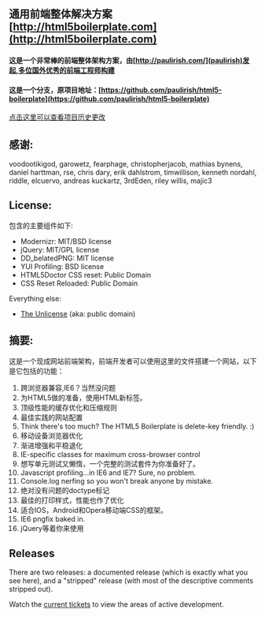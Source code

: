 ##  通用前端整体解决方案 [http://html5boilerplate.com](http://html5boilerplate.com)
#### 这是一个非常棒的前端整体架构方案，由[http://paulirish.com/](paulirish)发起,多位国外优秀的前端工程师构建
#### 这是一个分支，原项目地址：[https://github.com/paulirish/html5-boilerplate](https://github.com/paulirish/html5-boilerplate)

[点击这里可以查看项目历史更改](http://github.com/paulirish/html5-boilerplate/compare/v0.9...v0.9.1)

## 感谢:

voodootikigod, garowetz, fearphage, christopherjacob, mathias bynens, daniel harttman, rse, chris dary, erik dahlstrom, timwillison, kenneth nordahl, riddle, elcuervo, andreas kuckartz, 3rdEden, riley willis, majic3


## License:

包含的主要组件如下:

* Modernizr: MIT/BSD license
* jQuery: MIT/GPL license
* DD_belatedPNG: MIT license
* YUI Profiling: BSD license
* HTML5Doctor CSS reset: Public Domain
* CSS Reset Reloaded: Public Domain

Everything else:

* [The Unlicense](http://unlicense.org) (aka: public domain) 


## 摘要:

这是一个现成网站前端架构，前端开发者可以使用这里的文件搭建一个网站，以下是它包括的功能：


1. 跨浏览器兼容,IE6？当然没问题
2. 为HTML5做的准备，使用HTML新标签。
3. 顶级性能的缓存优化和压缩规则
4. 最佳实践的网站配置
5. Think there's too much? The HTML5 Boilerplate is delete-key friendly. :)
6. 移动设备浏览器优化
7. 渐进增强和平稳退化
8. IE-specific classes for maximum cross-browser control
9. 想写单元测试又懒惰，一个完整的测试套件为你准备好了。
10. Javascript profiling…in IE6 and IE7? Sure, no problem.
11. Console.log nerfing so you won't break anyone by mistake.
12. 绝对没有问题的doctype标记
13. 最佳的打印样式，性能也作了优化
14. 适合IOS，Android和Opera移动端CSS的框架。
15. IE6 pngfix baked in.
16. jQuery等着你来使用

## Releases 

There are two releases: a documented release (which is exactly what you see here), and a "stripped" release (with most of the descriptive comments stripped out).

Watch the [current tickets](http://github.com/paulirish/html5-boilerplate/issues) to view the areas of active development.

